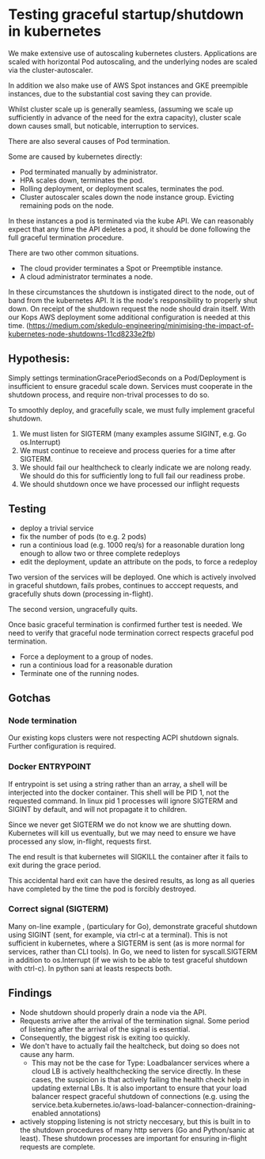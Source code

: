 # Testing graceful startup/shutdown in kubernetes

We make extensive use of autoscaling kubernetes clusters. Applications are
scaled with horizontal Pod autoscaling, and the underlying nodes are scaled via
the cluster-autoscaler.

In addition we also make use of AWS Spot instances and GKE preempible instances,
due to the substantial cost saving they can provide.

Whilst cluster scale up is generally seamless, (assuming we scale up
sufficiently in advance of the need for the extra capacity), cluster scale down
causes small, but noticable, interruption to services.

There are also several causes of Pod termination.

Some are caused by kubernetes directly:
- Pod terminated manually by administrator.
- HPA scales down, terminates the pod.
- Rolling deployment, or deployment scales, terminates the pod.
- Cluster autoscaler scales down the node instance group. Evicting
  remaining pods on the node.

In these instances a pod is terminated via the kube API. We can reasonably
expect that any time the API deletes a pod, it should be done following the
full graceful termination procedure.

There are two other common situations.
- The cloud provider terminates a Spot or Preemptible instance.
- A cloud administrator terminates a node.

In these circumstances the shutdown is instigated direct to the node, out of
band from the kubernetes API. It is the node's responsibility to properly shut
down. On receipt of the shutdown request the node should drain itself.
With our Kops AWS deployment some additional configuration is needed at this
time.  (https://medium.com/skedulo-engineering/minimising-the-impact-of-kubernetes-node-shutdowns-11cd8233e2fb)


## Hypothesis:

Simply settings terminationGracePeriodSeconds on a Pod/Deployment is
insufficient to ensure gracedul scale down. Services must cooperate in the 
shutdown process, and require non-trival processes to do so.

To smoothly deploy, and gracefully scale, we must fully implement graceful
shutdown.

1. We must listen for SIGTERM (many examples assume SIGINT, e.g. Go
   os.Interrupt)
2. We must continue to receieve and process queries for a time after SIGTERM.
3. We should fail our healthcheck to clearly indicate we are nolong ready. We
   should do this for sufficiently long to full fail our readiness probe.
4. We should shutdown once we have processed our inflight requests

## Testing

- deploy a trivial service
- fix the number of pods (to e.g. 2 pods)
- run a continious load (e.g. 1000 req/s) for a reasonable duration
  long enough to allow two or three complete redeploys
- edit the deployment, update an attribute on the pods, to force a redeploy

Two version of the services will be deployed. One which is actively involved
in graceful shutdown, fails probes, continues to acccept requests, and 
gracefully shuts down (processing in-flight).

The second version, ungracefully quits.

Once basic graceful termination is confirmed further test is needed. We need
to verify that graceful node termination correct respects graceful pod
termination.

- Force a deployment to a group of nodes.
- run a continious load for a reasonable duration
- Terminate one of the running nodes. 

## Gotchas

### Node termination

Our existing kops clusters were not respecting ACPI shutdown signals. Further
configuration is required.

### Docker ENTRYPOINT

If entrypoint is set using a string rather than an array, a shell will be
interjected into the docker container. This shell will be PID 1, not the
requested command. In linux pid 1 processes will ignore SIGTERM and SIGINT
by default, and will not propagate it to children.

Since we never get SIGTERM we do not know we are shutting down. Kubernetes will
kill us eventually, but we may need to ensure we have processed any slow,
in-flight, requests first.

The end result is that kubernetes will SIGKILL the container after it fails to
exit during the grace period.

This accidental hard exit can have the desired results, as long as all queries
have completed by the time the pod is forcibly destroyed.


### Correct signal (SIGTERM)

Many on-line example , (particulary for Go), demonstrate graceful shutdown using
SIGINT (sent, for example, via ctrl-c at a terminal). This is not sufficient in
kubernetes, where a SIGTERM is sent (as is more normal for services, rather than
CLI tools). In Go, we need to listen for syscall.SIGTERM in addition to
os.Interrupt (if we wish to be able to test graceful shutdown with ctrl-c). In
python sani at leasts respects both.


## Findings

- Node shutdown should properly drain a node via the API.
- Requests arrive after the arrival of the termination signal. Some period of
  listening after the arrival of the signal is essential.
- Consequently, the biggest risk is exiting too quickly.
- We don't have to actually fail the healtcheck, but doing so does not cause any
  harm.
  - This may not be the case for Type: Loadbalancer services where a cloud LB is
    actively healthchecking the service directly. In these cases, the suspicion
    is that actively failing the health check help in updating external LBs. It
    is also important to ensure that your load balancer respect graceful
    shutdown of connections (e.g. using the
    service.beta.kubernetes.io/aws-load-balancer-connection-draining-enabled
    annotations)
- actively stopping listening is not stricty neccesary, but this is built in
  to the shutdown procedures of many http servers (Go and Python/sanic at
  least). These shutdown processes are important for ensuring in-flight requests
  are complete.
